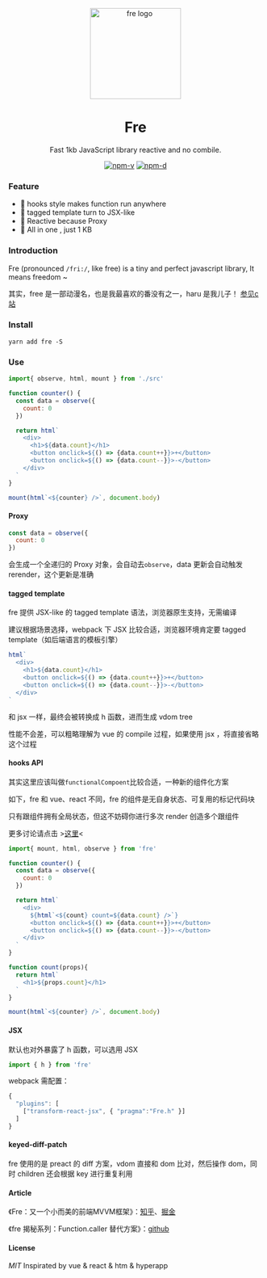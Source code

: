 <p align="center"><img src="http://wx2.sinaimg.cn/mw690/0060lm7Tly1ftpm5b3ihfj3096097aaj.jpg" alt="fre logo" width="180"></p>
<h1 align="center">Fre</h1>
<p align="center">Fast 1kb JavaScript library reactive and no combile.</p>
<p align="center">
<a href="https://npmjs.com/package/fre"><img src="https://img.shields.io/npm/v/fre.svg?style=flat-square" alt="npm-v"></a>
<a href="https://npmjs.com/package/fre"><img src="https://img.shields.io/npm/dm/fre.svg?style=flat-square" alt="npm-d"></a>
</p>

### Feature

- :tada: hooks style makes function run anywhere
- :confetti_ball: tagged template turn to JSX-like
- :mega: Reactive because Proxy
- :telescope: All in one , just 1 KB


### Introduction

Fre (pronounced `/fri:/`, like free) is a tiny and perfect javascript library, It means freedom ~

其实，free 是一部动漫名，也是我最喜欢的番没有之一，haru 是我儿子！ [参见c站]()

### Install

```shell
yarn add fre -S
```

### Use

```JavaScript
import{ observe, html, mount } from './src'

function counter() {
  const data = observe({
    count: 0
  })

  return html`
    <div>
      <h1>${data.count}</h1>
      <button onclick=${() => {data.count++}}>+</button>
      <button onclick=${() => {data.count--}}>-</button>
    </div> 
  `
}

mount(html`<${counter} />`, document.body)

```
#### Proxy

```JavaScript
const data = observe({
  count: 0
})
```
会生成一个全递归的 Proxy 对象，会自动去`observe`，data 更新会自动触发 rerender，这个更新是准确

#### tagged template

fre 提供 JSX-like 的 tagged template 语法，浏览器原生支持，无需编译

建议根据场景选择，webpack 下 JSX 比较合适，浏览器环境肯定要 tagged template（如后端语言的模板引擎）

```javascript
html`
  <div>
    <h1>${data.count}</h1>
    <button onclick=${() => {data.count++}}>+</button>
    <button onclick=${() => {data.count--}}>-</button>
  </div> 
`
```
和 jsx 一样，最终会被转换成 h 函数，进而生成 vdom tree

性能不会差，可以粗略理解为 vue 的 compile 过程，如果使用 jsx ，将直接省略这个过程

#### hooks API

其实这里应该叫做`functionalCompoent`比较合适，一种新的组件化方案

如下，fre 和 vue、react 不同，fre 的组件是无自身状态、可复用的标记代码块

只有跟组件拥有全局状态，但这不妨碍你进行多次 render 创造多个跟组件

更多讨论请点击 >[这里](https://github.com/132yse/fre/issues/5)<

```javaScript
import{ mount, html, observe } from 'fre'

function counter() {
  const data = observe({
    count: 0
  })

  return html`
    <div>
      ${html`<${count} count=${data.count} />`}
      <button onclick=${() => {data.count++}}>+</button>
      <button onclick=${() => {data.count--}}>-</button>
    </div> 
  `
}

function count(props){
  return html`
    <h1>${props.count}</h1>
  `
}

mount(html`<${counter} />`, document.body)
```

#### JSX

默认也对外暴露了 h 函数，可以选用 JSX
```JavaScript
import { h } from 'fre'
```
webpack 需配置：
```JavaScript
{
  "plugins": [
    ["transform-react-jsx", { "pragma":"Fre.h" }]
  ]
}
```

#### keyed-diff-patch

fre 使用的是 preact 的 diff 方案，vdom 直接和 dom 比对，然后操作 dom，同时 children 还会根据 key 进行重复利用

#### Article

《Fre：又一个小而美的前端MVVM框架》：[知乎](https://zhuanlan.zhihu.com/p/52510521)、[掘金](https://juejin.im/post/5c160f69e51d4529355b89c8)

《fre 揭秘系列：Function.caller 替代方案》：[github](https://github.com/frontend9/fe9-library/issues/188)

#### License
*MIT* Inspirated by vue & react & htm & hyperapp